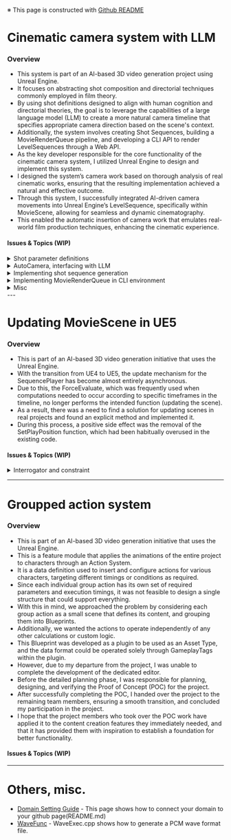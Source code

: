 ※ This page is constructed with [Github README](https://github.com/dcode1119/dcode1119.github.io)

# Cinematic camera system with LLM
### Overview
- This system is part of an AI-based 3D video generation project using Unreal Engine.
- It focuses on abstracting shot composition and directorial techniques commonly employed in film theory.
- By using shot definitions designed to align with human cognition and directorial theories, the goal is to leverage the capabilities of a large language model (LLM) to create a more natural camera timeline that specifies appropriate camera direction based on the scene's context.
- Additionally, the system involves creating Shot Sequences, building a MovieRenderQueue pipeline, and developing a CLI API to render LevelSequences through a Web API.
- As the key developer responsible for the core functionality of the cinematic camera system, I utilized Unreal Engine to design and implement this system.
- I designed the system’s camera work based on thorough analysis of real cinematic works, ensuring that the resulting implementation achieved a natural and effective outcome.
- Through this system, I successfully integrated AI-driven camera movements into Unreal Engine’s LevelSequence, specifically within MovieScene, allowing for seamless and dynamic cinematography.
- This enabled the automatic insertion of camera work that emulates real-world film production techniques, enhancing the cinematic experience.

#### Issues & Topics (WIP)
<details>
  <summary>Shot parameter definitions</summary>
</details>
<details>
  <summary>AutoCamera, interfacing with LLM</summary>
  Issue: Implemention of synchronous(blocked) HTTP request & process with response
</details>
<details>
  <summary>Implementing shot sequence generation</summary>
</details>
<details>
  <summary>Implementing MovieRenderQueue in CLI environment</summary>
  Issue: Motion blur issue when cut change timing in shot sequence
</details>
<details>
  <summary>Misc</summary>
  Issue: Screen snapshot with full lumen illumination applied was required
</details>
---

# Updating MovieScene in UE5
### Overview
- This is part of an AI-based 3D video generation initiative that uses the Unreal Engine.
- With the transition from UE4 to UE5, the update mechanism for the SequencePlayer has become almost entirely asynchronous.
- Due to this, the ForceEvaluate, which was frequently used when computations needed to occur according to specific timeframes in the timeline, no longer performs the intended function (updating the scene).
- As a result, there was a need to find a solution for updating scenes in real projects and found an explicit method and implemented it.
- During this process, a positive side effect was the removal of the SetPlayPosition function, which had been habitually overused in the existing code.

#### Issues & Topics (WIP)
<details>
  <summary>Interrogator and constraint</summary>
  Issue: Considering the navigation system<br>
  Issue: The final animation update timing was far later(PostEval)
</details>

---

# Groupped action system
### Overview
- This is part of an AI-based 3D video generation initiative that uses the Unreal Engine.
- This is a feature module that applies the animations of the entire project to characters through an Action System.
- It is a data definition used to insert and configure actions for various characters, targeting different timings or conditions as required.
- Since each individual group action has its own set of required parameters and execution timings, it was not feasible to design a single structure that could support everything.
- With this in mind, we approached the problem by considering each group action as a small scene that defines its content, and grouping them into Blueprints.
- Additionally, we wanted the actions to operate independently of any other calculations or custom logic.
- This Blueprint was developed as a plugin to be used as an Asset Type, and the data format could be operated solely through GameplayTags within the plugin.
- However, due to my departure from the project, I was unable to complete the development of the dedicated editor.
- Before the detailed planning phase, I was responsible for planning, designing, and verifying the Proof of Concept (POC) for the project.
- After successfully completing the POC, I handed over the project to the remaining team members, ensuring a smooth transition, and concluded my participation in the project.
- I hope that the project members who took over the POC work have applied it to the content creation features they immediately needed, and that it has provided them with inspiration to establish a foundation for better functionality.


#### Issues & Topics (WIP)

---

# Others, misc.
- [Domain Setting Guide](https://github.com/dcode1119/DomainSettingGuide) - This page shows how to connect your domain to your github page(README.md)
- [WaveFunc](https://github.com/dcode1119/WaveFunc) - WaveExec.cpp shows how to generate a PCM wave format file.
